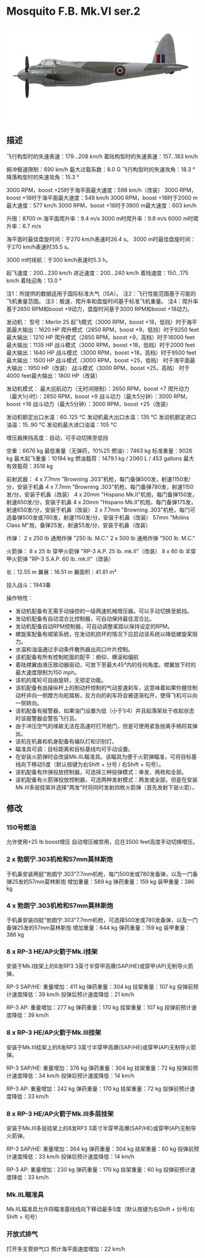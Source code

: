 # Mosquito F.B. Mk.VI ser.2

![mosquitofbmkvis2](../images/mosquitofbmkvis2.png)

## 描述

飞行构型时的失速表速：179...208 km/h
着陆构型时的失速表速：157...183 km/h

俯冲极速限制：690 km/h
最大过载系数：8.0 G
飞行构型时的失速攻角：18.3 °
降落构型时的失速攻角：15.3 °

3000 RPM，boost +25时于海平面最大速度：598 km/h（改装）
3000 RPM，boost +18时于海平面最大速度：548 km/h
3000 RPM，boost +18时于2000 m最大速度：577 km/h
3000 RPM，boost +18时于3900 m最大速度：603 km/h

升限：8700 m
海平面爬升率：9.4 m/s
3000 m时爬升率：9.8 m/s
6000 m时爬升率：6.7 m/s

海平面时最佳盘旋时间：于270 km/h表速时26.4 s。
3000 m时最佳盘旋时间：于270 km/h表速时35.5 s。

3000 m时续航：于300 km/h表速时5.3 h。

起飞速度：200...230 km/h
进近速度：200...240 km/h
着陆速度：150...175 km/h
着陆迎角：13.0 °

注1：所提供的数据适用于国际标准大气（ISA）。
注2：飞行性能范围基于可能的飞机重量范围。
注3：极速、爬升率和盘旋时间基于标准飞机重量。
注4：爬升率基于2850 RPM和boost +9动力，盘旋时间基于3000 RPM和boost +18动力。

发动机：
型号：Merlin 25
起飞模式（3000 RPM，boost +18，低挡）时于海平面最大输出：1620 HP
爬升模式（2850 RPM，boost +9，低挡）时于9250 feet最大输出：1210 HP
爬升模式（2850 RPM，boost +9，高档）时于16000 feet最大输出：1135 HP
战斗模式（3000 RPM，boost +18，低档）时于2000 feet最大输出：1640 HP
战斗模式（3000 RPM，boost +18，高档）时于9500 feet最大输出：1500 HP
战斗模式（3000 RPM，boost +25，低档） 时于海平面最大输出：1950 HP（改装）
战斗模式（3000 RPM，boost +25，高档） 时于4000 feet最大输出：1800 HP（改装）

发动机模式：
最大巡航动力（无时间限制）：2650 RPM，boost +7
爬升动力（最大1小时）：2850 RPM，boost +9
战斗动力（最大5分钟）：3000 RPM，boost +18
战斗动力（最大5分钟）：3000 RPM，boost +25（改装）

发动机额定出口水温：60..125 °C
发动机最大出口水温：135 °C
发动机额定进口油温：15..90 °C
发动机最大进口油温：105 °C

增压器换挡高度：自动，可手动切换至低挡

空重：6676 kg
最低重量（无弹药，10%25 燃油）：7463 kg
标准重量：9026 kg
最大起飞重量：10194 kg
燃油载荷：1479.1 kg / 2060 L / 453 gallons
最大有效载荷：3518 kg

前射武器：
4 x 7.7mm "Browning .303"机枪，每门备弹500发，射速1150发/分，安装于机鼻
4 x 7.7mm "Browning .303"机枪，每门备弹780发，射速1150发/分，安装于机鼻（改装）
4 x 20mm "Hispano Mk.II"机炮，每门备弹150发，射速650发/分，安装于机鼻
4 x 20mm "Hispano Mk.II"机炮，每门备弹175发，射速650发/分，安装于机鼻（改装）
2 x 7.7mm "Browning .303"机枪，每门可选备弹500发或780发，射速1150发/分，安装于机鼻（改装）
57mm "Molins Class M"炮，备弹25发，射速55发/分，安装于机鼻（改装）

炸弹：
2 x 250 lb 通用炸弹 "250 lb. M.C."
2 x 500 lb 通用炸弹 "500 lb. M.C."

火箭弹：
8 x 25 lb 穿甲火箭弹 "RP-3 A.P. 25 lb. mk.II"（改装）
8 x 60 lb 半穿甲火箭弹 "RP-3 S.A.P. 60 lb. mk.II"（改装）

长：12.55 m
翼展：16.51 m
翼面积：41.81 m²

投入战斗：1943春

操作特性：
- 发动机配备有无需手动操控的一级两速机械增压器。可以手动切换至抵挡。
- 发动机配备有自动混合比控制器，可自动保持最佳混合比。
- 发动机配备自动RPM控制器，可自动调整桨距以保持设定的RPM。
- 螺旋桨配备有顺桨系统，在发动机损坏的情况下应启动该系统以降低螺旋桨阻力。
- 水温和油温通过手动条件散热器出风口叶片控制。
- 该机配备有所有控制舵面的配平：俯仰、横滚和偏航
- 着陆襟翼由液压致动器驱动，可放下至最大45°内的任何角度。襟翼放下时的最大速度限制为150 mph。
- 该机的尾轮可自由旋转，无锁定功能。
- 该机配备有由操纵杆上的制动杆控制的气动差速刹车，这意味着如果你握住制动杆并向一侧蹬方向舵踏板，反方向的刹车将会被逐渐松开，使得飞机可以向一侧转向。
- 该机配备有报警器，如果油门设置为低（小于1/4）并且起落架处于收起状态时该报警器会警告飞行员。
- 由于冲压空气的缘故无法在高速时打开舱门，但是可使用紧急抛离手柄将其弹出。
- 该机在机鼻和机身配备有编队灯和识别灯。
- 瞄准具可调：目标距离和目标基线均可手动设置。
- 在安装火箭弹时会改装Mk.IIL瞄准具。该瞄具为便于火箭弹瞄准，可将目标基线向下移动5度（默认按键为右Shift + 分号 / 右Shift + 句号）。
- 该机配备有炸弹投放控制器，可选择三种投弹模式：单发、两枚和全部。
- 该机配备有火箭弹投放控制器，可选两种发射模式：两发或全部。但是在安装Mk.III多层挂架并选择"两发"时将同时发射四枚火箭弹（首先发射下层火箭）。

## 修改


### 150号燃油

允许使用+25 lb boost增压
自动增压被禁用，应在3500 feet高度手动切换增压。


### 2 x 勃朗宁.303机枪和57mm莫林斯炮 

于机鼻安装两挺"勃朗宁.303"7.7mm机枪，每门500发或780发备弹，以及一门备弹25发的57mm莫林斯炮
增加重量：589 kg
弹药重量：159 kg
装甲重量：386 kg


### 4 x 勃朗宁.303机枪和57mm莫林斯炮

于机鼻安装四挺"勃朗宁.303"7.7mm机枪，可选择500发或780发备弹，以及一门备弹25发的57mm莫林斯炮
增加重量：644 kg
弹药重量：159 kg
装甲重量：386 kg


### 8 х RP-3 HE/AP火箭于Mk.I挂架

安装于Mk.I挂架上的8发RP3 3英寸半穿甲高爆(SAP/HE)或穿甲(AP)无制导火箭弹。

RP-3 SAP/HE:
重量增加：411 kg
弹药重量：304 kg
挂架重量：107 kg
投弹前预计速度降低：39 km/h
投弹后预计速度降低：21 km/h

RP-3 AP:
重量增加：277 kg
弹药重量：170 kg
挂架重量：107 kg
投弹前预计速度降低：39 km/h


### 8 х RP-3 HE/AP火箭于Mk.III挂架

安装于Mk.III挂架上的8发RP3 3英寸半穿甲高爆(SAP/HE)或穿甲(AP)无制导火箭弹。

RP-3 SAP/HE:
重量增加：376 kg
弹药重量：304 kg
挂架重量：72 kg
投弹前预计速度降低：34 km/h
投弹后预计速度降低：14 km/h

RP-3 AP:
重量增加：242 kg
弹药重量：170 kg
挂架重量：72 kg
投弹前预计速度降低：33 km/h


### 8 х RP-3 HE/AP火箭于Mk.III多层挂架

安装于Mk.III多层挂架上的8发RP3 3英寸半穿甲高爆(SAP/HE)或穿甲(AP)无制导火箭弹。

RP-3 SAP/HE:
重量增加：364 kg
弹药重量：304 kg
挂架重量：60 kg
投弹前预计速度降低：33 km/h
投弹后预计速度降低：14 km/h

RP-3 AP:
重量增加：230 kg
弹药重量：170 kg
挂架重量：60 kg
投弹前预计速度降低：33 km/h


### Mk.IIL瞄准具

Mk.IIL瞄准具允许将瞄准基线线向下移动最多5度（默认按键为右Shift + 分号/右Shift + 句号）


### 开放式排气

打开多支管排气口
预计海平面速度增加：22 km/h